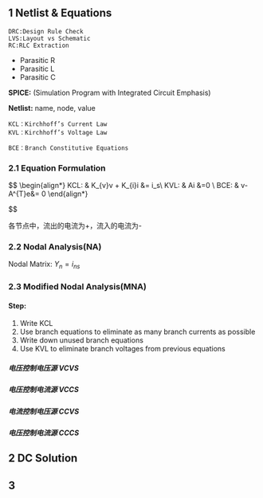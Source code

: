## 1 Netlist & Equations
	DRC:Design Rule Check
	LVS:Layout vs Schematic
	RC:RLC Extraction

* Parasitic R
* Parasitic L
* Parasitic C

**SPICE:** (Simulation Program with Integrated Circuit Emphasis)

**Netlist:** name, node, value

	KCL：Kirchhoff’s Current Law
	KVL：Kirchhoff’s Voltage Law

	BCE：Branch Constitutive Equations

### 2.1 Equation Formulation
$$
\begin{align*}
KCL: &  K_{v}v + K_{i}i &= i_s\\
KVL: &  Ai &=0 \\
BCE: &  v-A^{T}e&= 0
\end{align*}

$$

各节点中，流出的电流为+，流入的电流为-

### 2.2 Nodal Analysis(NA)

Nodal Matrix: $Y_{n}= i_{ns}$

### 2.3 Modified Nodal Analysis(MNA)
#### Step:
1. Write KCL
2. Use branch equations to eliminate as many branch currents as possible
3. Write down unused branch equations
4. Use KVL to eliminate branch voltages from previous equations


##### 电压控制电压源 VCVS
##### 电压控制电流源 VCCS

##### 电流控制电压源 CCVS
##### 电压控制电流源 CCCS
## 2 DC Solution

## 3 
